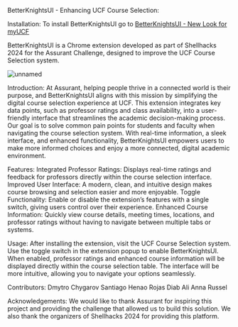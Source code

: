 BetterKnightsUI - Enhancing UCF Course Selection:

Installation:
To install BetterKnightsUI go to [BetterKnightsUI - New Look for myUCF](https://chromewebstore.google.com/detail/betterknightsui-new-look/enclfeopdchccjmnlpgcejjibahkkjkj)

BetterKnightsUI is a Chrome extension developed as part of Shellhacks 2024 for the Assurant Challenge, designed to improve the UCF Course Selection system.

![unnamed](https://github.com/user-attachments/assets/ff9119f3-fdb0-4ccc-b888-5101fac3b75e)


Introduction:
At Assurant, helping people thrive in a connected world is their purpose, and BetterKnightsUI aligns with this mission by simplifying the digital course selection experience at UCF. This extension integrates key data points, such as professor ratings and class availability, into a user-friendly interface that streamlines the academic decision-making process.
Our goal is to solve common pain points for students and faculty when navigating the course selection system. With real-time information, a sleek interface, and enhanced functionality, BetterKnightsUI empowers users to make more informed choices and enjoy a more connected, digital academic environment.

Features:
Integrated Professor Ratings: Displays real-time ratings and feedback for professors directly within the course selection interface.
Improved User Interface: A modern, clean, and intuitive design makes course browsing and selection easier and more enjoyable.
Toggle Functionality: Enable or disable the extension’s features with a single switch, giving users control over their experience.
Enhanced Course Information: Quickly view course details, meeting times, locations, and professor ratings without having to navigate between multiple tabs or systems.




Usage:
After installing the extension, visit the UCF Course Selection system.
Use the toggle switch in the extension popup to enable BetterKnightsUI.
When enabled, professor ratings and enhanced course information will be displayed directly within the course selection table.
The interface will be more intuitive, allowing you to navigate your options seamlessly.


Contributors:
Dmytro Chygarov
Santiago Henao Rojas
Diab Ali
Anna Russel

Acknowledgements:
We would like to thank Assurant for inspiring this project and providing the challenge that allowed us to build this solution. We also thank the organizers of Shellhacks 2024 for providing this platform.
